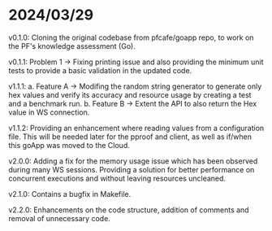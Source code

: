 # 2024/03/29

v0.1.0: Cloning the original codebase from pfcafe/goapp repo, to work on the PF's knowledge assessment (Go).

v0.1.1: Problem 1 -> Fixing printing issue and also providing the minimum unit tests to provide a basic validation in the updated code.

v1.1.1: 
    a. Feature A -> Modifing the random string generator to generate only hex values and verify its accuracy and resource usage by creating a test and a benchmark run.
    b. Feature B -> Extent the API to also return the Hex value in WS connection.

v1.1.2: Providing an enhancement where reading values from a configuration file. This will be needed later for the pproof and client, as well as if/when this goApp was moved to the Cloud.

v2.0.0: Adding a fix for the memory usage issue which has been observed during many WS sessions. Providing a solution for better performance on concurrent executions and without leaving resources uncleaned.

v2.1.0: Contains a bugfix in Makefile.

v2.2.0: Enhancements on the code structure, addition of comments and removal of unnecessary code.
